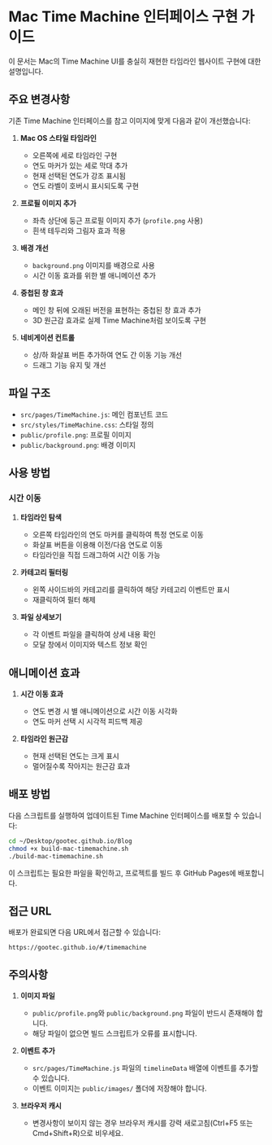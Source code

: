 # Mac Time Machine 인터페이스 구현 가이드

이 문서는 Mac의 Time Machine UI를 충실히 재현한 타임라인 웹사이트 구현에 대한 설명입니다.

## 주요 변경사항

기존 Time Machine 인터페이스를 참고 이미지에 맞게 다음과 같이 개선했습니다:

1. **Mac OS 스타일 타임라인**
   - 오른쪽에 세로 타임라인 구현
   - 연도 마커가 있는 세로 막대 추가
   - 현재 선택된 연도가 강조 표시됨
   - 연도 라벨이 호버시 표시되도록 구현

2. **프로필 이미지 추가**
   - 좌측 상단에 둥근 프로필 이미지 추가 (`profile.png` 사용)
   - 흰색 테두리와 그림자 효과 적용

3. **배경 개선**
   - `background.png` 이미지를 배경으로 사용
   - 시간 이동 효과를 위한 별 애니메이션 추가

4. **중첩된 창 효과**
   - 메인 창 뒤에 오래된 버전을 표현하는 중첩된 창 효과 추가
   - 3D 원근감 효과로 실제 Time Machine처럼 보이도록 구현

5. **네비게이션 컨트롤**
   - 상/하 화살표 버튼 추가하여 연도 간 이동 기능 개선
   - 드래그 기능 유지 및 개선

## 파일 구조

- `src/pages/TimeMachine.js`: 메인 컴포넌트 코드
- `src/styles/TimeMachine.css`: 스타일 정의
- `public/profile.png`: 프로필 이미지
- `public/background.png`: 배경 이미지

## 사용 방법

### 시간 이동

1. **타임라인 탐색**
   - 오른쪽 타임라인의 연도 마커를 클릭하여 특정 연도로 이동
   - 화살표 버튼을 이용해 이전/다음 연도로 이동
   - 타임라인을 직접 드래그하여 시간 이동 가능

2. **카테고리 필터링**
   - 왼쪽 사이드바의 카테고리를 클릭하여 해당 카테고리 이벤트만 표시
   - 재클릭하여 필터 해제

3. **파일 상세보기**
   - 각 이벤트 파일을 클릭하여 상세 내용 확인
   - 모달 창에서 이미지와 텍스트 정보 확인

## 애니메이션 효과

1. **시간 이동 효과**
   - 연도 변경 시 별 애니메이션으로 시간 이동 시각화
   - 연도 마커 선택 시 시각적 피드백 제공

2. **타임라인 원근감**
   - 현재 선택된 연도는 크게 표시
   - 멀어질수록 작아지는 원근감 효과

## 배포 방법

다음 스크립트를 실행하여 업데이트된 Time Machine 인터페이스를 배포할 수 있습니다:

```bash
cd ~/Desktop/gootec.github.io/Blog
chmod +x build-mac-timemachine.sh
./build-mac-timemachine.sh
```

이 스크립트는 필요한 파일을 확인하고, 프로젝트를 빌드 후 GitHub Pages에 배포합니다.

## 접근 URL

배포가 완료되면 다음 URL에서 접근할 수 있습니다:
```
https://gootec.github.io/#/timemachine
```

## 주의사항

1. **이미지 파일**
   - `public/profile.png`와 `public/background.png` 파일이 반드시 존재해야 합니다.
   - 해당 파일이 없으면 빌드 스크립트가 오류를 표시합니다.

2. **이벤트 추가**
   - `src/pages/TimeMachine.js` 파일의 `timelineData` 배열에 이벤트를 추가할 수 있습니다.
   - 이벤트 이미지는 `public/images/` 폴더에 저장해야 합니다.

3. **브라우저 캐시**
   - 변경사항이 보이지 않는 경우 브라우저 캐시를 강력 새로고침(Ctrl+F5 또는 Cmd+Shift+R)으로 비우세요.